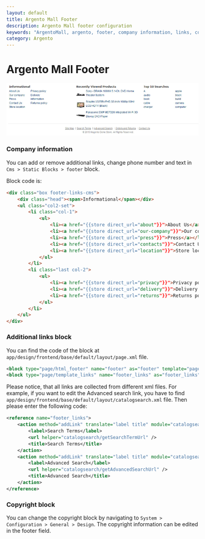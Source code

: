 ```yaml
---
layout: default
title: Argento Mall Footer
description: Argento Mall footer configuration
keywords: "ArgentoMall, argento, footer, company information, links, copyright, contacts"
category: Argento
---
```


# Argento Mall Footer

![Argento Mall footer](/images/argento/mall/footer.jpg)

### Company information

You can add or remove additional links, change phone number and text in
`Cms > Static Blocks > footer` block. 

Block code is:

```html
<div class="box footer-links-cms">
    <div class="head"><span>Informational</span></div>
    <ul class="col2-set">
        <li class="col-1">
            <ul>
                <li><a href="{{store direct_url="about"}}">About Us</a></li>
                <li><a href="{{store direct_url="our-company"}}">Our company</a></li>
                <li><a href="{{store direct_url="press"}}">Press</a></li>
                <li><a href="{{store direct_url="contacts"}}">Contact Us</a></li>
                <li><a href="{{store direct_url="location"}}">Store location</a></li>
            </ul>
        </li>
        <li class="last col-2">
            <ul>
                <li><a href="{{store direct_url="privacy"}}">Privacy policy</a></li>
                <li><a href="{{store direct_url="delivery"}}">Delivery information</a></li>
                <li><a href="{{store direct_url="returns"}}">Returns policy</a></li>
            </ul>
        </li>
    </ul>
</div>
```

### Additional links block

You can find the code of the block at `app/design/frontend/base/default/layout/page.xml` file.

```xml
<block type="page/html_footer" name="footer" as="footer" template="page/html/footer.phtml">
<block type="page/template_links" name="footer_links" as="footer_links" template="page/template/links.phtml"/>
```

Please notice, that all links are collected from different xml files. For example, if you want to edit the Advanced search link, you have to find `app/design/frontend/base/default/layout/catalogsearch.xml` file. Then please enter the following code:

```xml
<reference name="footer_links">
    <action method="addLink" translate="label title" module="catalogsearch" ifconfig="catalog/seo/search_terms">
        <label>Search Terms</label>
        <url helper="catalogsearch/getSearchTermUrl" />
        <title>Search Terms</title>
    </action>
    <action method="addLink" translate="label title" module="catalogsearch">
        <label>Advanced Search</label>
        <url helper="catalogsearch/getAdvancedSearchUrl" />
        <title>Advanced Search</title>
    </action>
</reference>
```
### Copyright block

You can change the copyright block by navigating to `System > Configuration > General > Design`.
The copyright information can be edited in the footer field.

